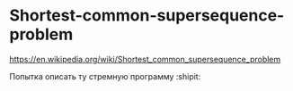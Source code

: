 # Shortest-common-supersequence-problem
https://en.wikipedia.org/wiki/Shortest_common_supersequence_problem

Попытка описать ту стремную программу :shipit:


